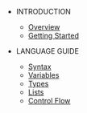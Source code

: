 -   INTRODUCTION

    -   [Overview](README.md)
    -   [Getting Started](quickstart.md)

-   LANGUAGE GUIDE

    -   [Syntax](syntax.md)
    -   [Variables](variables.md)
    -   [Types](types.md)
    -   [Lists](lists.md)
    -   [Control Flow](controlflow.md)
